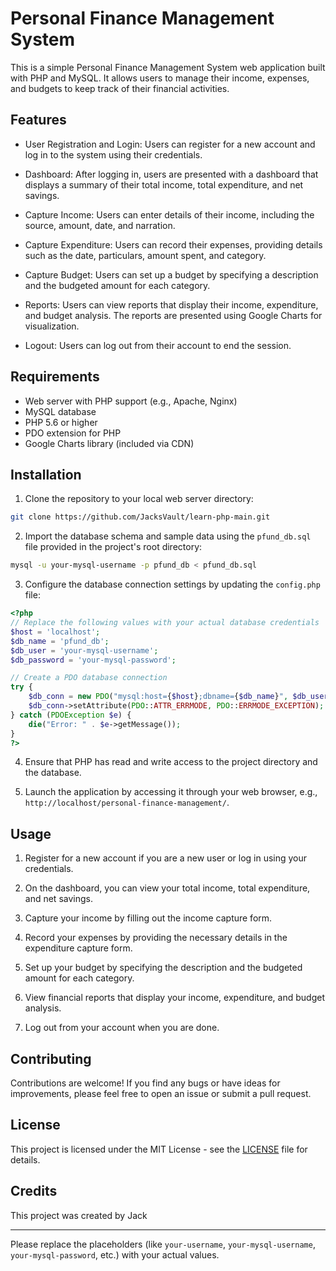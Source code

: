 # Personal Finance Management System

This is a simple Personal Finance Management System web application built with PHP and MySQL. It allows users to manage their income, expenses, and budgets to keep track of their financial activities.

## Features

- User Registration and Login: Users can register for a new account and log in to the system using their credentials.

- Dashboard: After logging in, users are presented with a dashboard that displays a summary of their total income, total expenditure, and net savings.

- Capture Income: Users can enter details of their income, including the source, amount, date, and narration.

- Capture Expenditure: Users can record their expenses, providing details such as the date, particulars, amount spent, and category.

- Capture Budget: Users can set up a budget by specifying a description and the budgeted amount for each category.

- Reports: Users can view reports that display their income, expenditure, and budget analysis. The reports are presented using Google Charts for visualization.

- Logout: Users can log out from their account to end the session.

## Requirements

- Web server with PHP support (e.g., Apache, Nginx)
- MySQL database
- PHP 5.6 or higher
- PDO extension for PHP
- Google Charts library (included via CDN)

## Installation

1. Clone the repository to your local web server directory:

```bash
git clone https://github.com/JacksVault/learn-php-main.git
```

2. Import the database schema and sample data using the `pfund_db.sql` file provided in the project's root directory:

```bash
mysql -u your-mysql-username -p pfund_db < pfund_db.sql
```

3. Configure the database connection settings by updating the `config.php` file:

```php
<?php
// Replace the following values with your actual database credentials
$host = 'localhost';
$db_name = 'pfund_db';
$db_user = 'your-mysql-username';
$db_password = 'your-mysql-password';

// Create a PDO database connection
try {
    $db_conn = new PDO("mysql:host={$host};dbname={$db_name}", $db_user, $db_password);
    $db_conn->setAttribute(PDO::ATTR_ERRMODE, PDO::ERRMODE_EXCEPTION);
} catch (PDOException $e) {
    die("Error: " . $e->getMessage());
}
?>
```

4. Ensure that PHP has read and write access to the project directory and the database.

5. Launch the application by accessing it through your web browser, e.g., `http://localhost/personal-finance-management/`.

## Usage

1. Register for a new account if you are a new user or log in using your credentials.

2. On the dashboard, you can view your total income, total expenditure, and net savings.

3. Capture your income by filling out the income capture form.

4. Record your expenses by providing the necessary details in the expenditure capture form.

5. Set up your budget by specifying the description and the budgeted amount for each category.

6. View financial reports that display your income, expenditure, and budget analysis.

7. Log out from your account when you are done.

## Contributing

Contributions are welcome! If you find any bugs or have ideas for improvements, please feel free to open an issue or submit a pull request.

## License

This project is licensed under the MIT License - see the [LICENSE](https://opensource.org/license/mit/) file for details.

## Credits

This project was created by Jack

---

Please replace the placeholders (like `your-username`, `your-mysql-username`, `your-mysql-password`, etc.) with your actual values.
